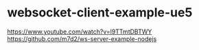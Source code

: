 # websocket-client-example-ue5
https://www.youtube.com/watch?v=l9TTmtDBTWY
https://github.com/m7d2/ws-server-example-nodejs
